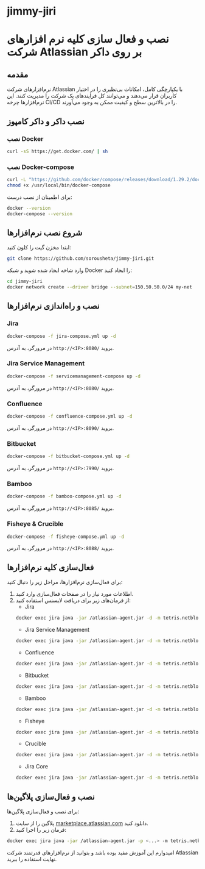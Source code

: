 # jimmy-jiri
# نصب و فعال سازی کلیه نرم افزارهای شرکت Atlassian بر روی داکر

## مقدمه

نرم‌افزارهای شرکت Atlassian با یکپارچگی کامل، امکانات بی‌نظیری را در اختیار کاربران قرار می‌دهند و می‌توانند کل فرایندهای یک شرکت را مدیریت کنند. این نرم‌افزارها چرخه CI/CD را در بالاترین سطح و کیفیت ممکن به وجود می‌آورند.

## نصب داکر و داکر کامپوز

### نصب Docker
```sh
curl -sS https://get.docker.com/ | sh
```

### نصب Docker-compose
```sh
curl -L "https://github.com/docker/compose/releases/download/1.29.2/docker-compose-$(uname -s)-$(uname -m)" -o /usr/local/bin/docker-compose
chmod +x /usr/local/bin/docker-compose
```

برای اطمینان از نصب درست:
```sh
docker --version
docker-compose --version
```

## شروع نصب نرم‌افزارها

ابتدا مخزن گیت را کلون کنید:
```sh
git clone https://github.com/sorousheta/jimmy-jiri.git
```
وارد شاخه ایجاد شده شوید و شبکه Docker را ایجاد کنید:
```sh
cd jimmy-jiri
docker network create --driver bridge --subnet=150.50.50.0/24 my-net
```

## نصب و راه‌اندازی نرم‌افزارها

### Jira
```sh
docker-compose -f jira-compose.yml up -d
```
در مرورگر، به آدرس `http://<IP>:8080/` بروید.

### Jira Service Management
```sh
docker-compose -f servicemanagement-compose up -d
```
در مرورگر، به آدرس `http://<IP>:8080/` بروید.

### Confluence
```sh
docker-compose -f confluence-compose.yml up -d
```
در مرورگر، به آدرس `http://<IP>:8090/` بروید.

### Bitbucket
```sh
docker-compose -f bitbucket-compose.yml up -d
```
در مرورگر، به آدرس `http://<IP>:7990/` بروید.

### Bamboo
```sh
docker-compose -f bamboo-compose.yml up -d
```
در مرورگر، به آدرس `http://<IP>:8085/` بروید.

### Fisheye & Crucible
```sh
docker-compose -f fisheye-compose.yml up -d
```
در مرورگر، به آدرس `http://<IP>:8088/` بروید.

## فعال‌سازی کلیه نرم‌افزارها

برای فعال‌سازی نرم‌افزارها، مراحل زیر را دنبال کنید:
1. اطلاعات مورد نیاز را در صفحات فعال‌سازی وارد کنید.
2. از فرمان‌های زیر برای دریافت لایسنس استفاده کنید:
    - Jira
    ```sh
    docker exec jira java -jar /atlassian-agent.jar -d -m tetris.netblogger@gmail.com -o tetris -p jira -s <ServerID>
    ```
    - Jira Service Management
    ```sh
    docker exec jira java -jar /atlassian-agent.jar -d -m tetris.netblogger@gmail.com -o tetris -p jsm -s <ServerID>
    ```
    - Confluence
    ```sh
    docker exec jira java -jar /atlassian-agent.jar -d -m tetris.netblogger@gmail.com -o tetris -p conf -s <ServerID>
    ```
    - Bitbucket
    ```sh
    docker exec jira java -jar /atlassian-agent.jar -d -m tetris.netblogger@gmail.com -o tetris -p bitbucket -s <ServerID>
    ```
    - Bamboo
    ```sh
    docker exec jira java -jar /atlassian-agent.jar -d -m tetris.netblogger@gmail.com -o tetris -p bamboo -s <ServerID>
    ```
    - Fisheye
    ```sh
    docker exec jira java -jar /atlassian-agent.jar -d -m tetris.netblogger@gmail.com -o tetris -p fisheye -s <ServerID>
    ```
    - Crucible
    ```sh
    docker exec jira java -jar /atlassian-agent.jar -d -m tetris.netblogger@gmail.com -o tetris -p crucible -s <ServerID>
    ```
    - Jira Core
    ```sh
    docker exec jira java -jar /atlassian-agent.jar -d -m tetris.netblogger@gmail.com -o tetris -p js -s <ServerID>
    ```

## نصب و فعال‌سازی پلاگین‌ها

برای نصب و فعال‌سازی پلاگین‌ها:
1. پلاگین را از سایت [marketplace.atlassian.com](https://marketplace.atlassian.com) دانلود کنید.
2. فرمان زیر را اجرا کنید:
```sh
docker exec jira java -jar /atlassian-agent.jar -p <...> -m tetris.netblogger@gmail.com -o tetris -s <ServerID>
```

امیدوارم این آموزش مفید بوده باشد و بتوانید از نرم‌افزارهای قدرتمند شرکت Atlassian نهایت استفاده را ببرید.

